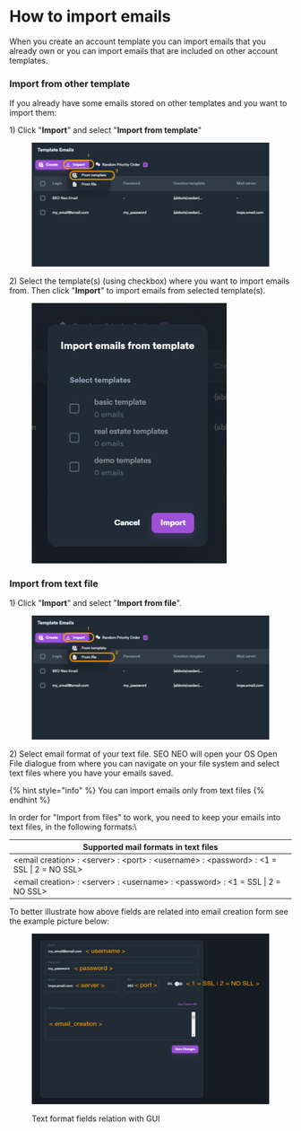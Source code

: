 # How to import emails

When you create an account template you can import emails that you already own or you can import emails that are included on other account templates.

### Import from other template

If you already have some emails stored on other templates and you want to import them:

1\) Click "**Import**" and select "**Import from template**"

<figure><img src="../../.gitbook/assets/email import (1).jpg" alt=""><figcaption></figcaption></figure>

2\) Select the template(s) (using checkbox) where you want to import emails from. Then click "**Import**" to import emails from selected template(s).

<figure><img src="../../.gitbook/assets/email import from email popup.jpg" alt=""><figcaption></figcaption></figure>

### Import from text file

1\) Click "**Import**" and select "**Import from file**".

<figure><img src="../../.gitbook/assets/email import from file (1).jpg" alt=""><figcaption></figcaption></figure>

2\) Select email format of your text file. SEO NEO will open your OS Open File dialogue from where you can navigate on your file system and select text files where you have your emails saved.

{% hint style="info" %}
You can import emails only from text files
{% endhint %}

In order for "Import from files" to work, you need to keep your emails into text files, in the following formats:\


| Supported mail formats in text files                                                          |
| --------------------------------------------------------------------------------------------- |
| \<email creation> : \<server> : \<port> : \<username> : \<password> : <1 = SSL \| 2 = NO SSL> |
| \<email creation> : \<server> : \<username> : \<password> : <1 = SSL \| 2 = NO SSL>           |

To better illustrate how above fields are related into email creation form see the example picture below:

<figure><img src="../../.gitbook/assets/email format examples copy (1).jpg" alt=""><figcaption><p>Text format fields relation with GUI</p></figcaption></figure>
